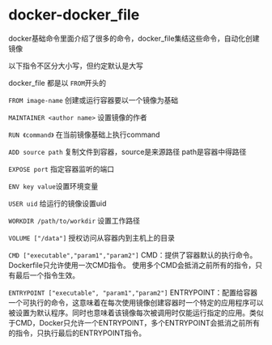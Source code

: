 # docker-docker_file
docker基础命令里面介绍了很多的命令，docker_file集结这些命令，自动化创建镜像

以下指令不区分大小写，但约定默认是大写

docker_file 都是以 `FROM`开头的

`FROM image-name` 创建或运行容器要以一个镜像为基础 

`MAINTAINER <author name>` 设置镜像的作者

`RUN 《command》` 在当前镜像基础上执行command

`ADD source path` 复制文件到容器，source是来源路径 path是容器中得路径

`EXPOSE port` 指定容器监听的端口

`ENV key value`设置环境变量

`USER uid` 给运行的镜像设置uid

`WORKDIR /path/to/workdir` 设置工作路径

`VOLUME ["/data"]` 授权访问从容器内到主机上的目录

`CMD ["executable","param1","param2"]` CMD：提供了容器默认的执行命令。 Dockerfile只允许使用一次CMD指令。 使用多个CMD会抵消之前所有的指令，只有最后一个指令生效。

`ENTRYPOINT ["executable", "param1","param2"]` ENTRYPOINT：配置给容器一个可执行的命令，这意味着在每次使用镜像创建容器时一个特定的应用程序可以被设置为默认程序。同时也意味着该镜像每次被调用时仅能运行指定的应用。类似于CMD，Docker只允许一个ENTRYPOINT，多个ENTRYPOINT会抵消之前所有的指令，只执行最后的ENTRYPOINT指令。

